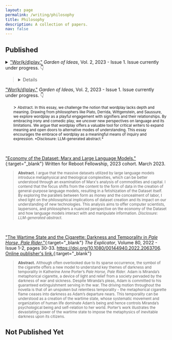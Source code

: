 ```yaml
---
layout: page
permalink: /writing/philosophy
title: Philosophy
description: A collection of papers.
nav: false
---
```


## Published

<details>
  <summary>
    <a href="files/workdplay.pdf" target="_blank">"Wor(k/d)play."</a> <em>Garden of Ideas</em>, Vol. 2, 2023 - Issue 1. Issue currently under progress.
    <span class="icon">👇</span>
  </summary>
  <p style="margin-left: 25px;">
    > <small><bold>Abstract.</bold> In this essay, we challenge the notion that wordplay lacks depth and meaning. Drawing from philosophers like Plato, Derrida, Wittgenstein, and Saussure, we explore wordplay as a playful engagement with signifiers and their relationships. By embracing irony and comedic play, we uncover new perspectives on language and its limitations. We argue that wordplay offers a valuable tool for critical writers to expand meaning and open doors to alternative modes of understanding. This essay encourages the embrace of wordplay as a meaningful means of inquiry and expression. *Disclosure: LLM-generated abstract.*</small>
  </p>
</details>

> <details>
  <summary>
    <a href="files/workdplay.pdf" target="_blank">"Wor(k/d)play."</a> <em>Garden of Ideas</em>, Vol. 2, 2023 - Issue 1. Issue currently under progress.
    <span class="icon">👇</span>
  </summary>
  <p style="margin-left: 25px;">
    > <small><bold>Abstract.</bold> In this essay, we challenge the notion that wordplay lacks depth and meaning. Drawing from philosophers like Plato, Derrida, Wittgenstein, and Saussure, we explore wordplay as a playful engagement with signifiers and their relationships. By embracing irony and comedic play, we uncover new perspectives on language and its limitations. We argue that wordplay offers a valuable tool for critical writers to expand meaning and open doors to alternative modes of understanding. This essay encourages the embrace of wordplay as a meaningful means of inquiry and expression. *Disclosure: LLM-generated abstract.*</small>
  </p>
</details>

<br>

["Economy of the Dataset: Marx and Large Language Models."](files/economy-of-the-dataset.pdf){:target="_blank"} Written for Reboot Fellowship, 2023 cohort. March 2023.

> <small>**Abstract.** I argue that the massive datasets utilized by large language models introduce metaphysical and theological complexities, which can be better understood through an examination of Marx's analysis of commodities and capital. I contend that the focus shifts from the content to the form of data in the creation of general-purpose language models, resulting in a fetishization of the Dataset itself. By exploring the parallels between form as money and the concealment of labor, I shed light on the philosophical implications of dataset creation and its impact on our understanding of new technologies. This analysis aims to offer computer scientists, laypersons, and philosophers a nuanced perspective on the economy of the Dataset and how language models interact with and manipulate information. *Disclosure: LLM-generated abstract.*</small>

<br>

["The Wartime State and the Cigarette: Darkness and Temporality in *Pale Horse, Pale Rider*."](files/00144940.2022.pdf){:target="_blank"} *The Explicator*, Volume 80, 2022 - Issue 1-2, pages 30-33. https://doi.org/10.1080/00144940.2022.2063706. [Online publisher's link.](https://www.tandfonline.com/doi/full/10.1080/00144940.2022.2063706){:target="_blank"}

> <small>**Abstract.** Although often overlooked due to its sparse occurrence, the symbol of the cigarette offers a new model to understand key themes of darkness and temporality in Katherine Anne Porter’s *Pale Horse, Pale Rider*. Adam is Miranda’s metaphorical cigarette, a device of light and relief from a society pervaded by the darkness of war and sickness. Despite Miranda’s pleas, Adam is committed to his guaranteed extinguishment serving in the war. The driving motion throughout the novella is that of an unspoken but relentless temporality - the metaphorical cigarette flame ceases into darkness as Adam’s departure nears. This temporality can be understood as a creation of the wartime state, whose systematic movement and organization of human life dominate Adam’s being and hence controls Miranda’s psychological being and self-relation to her world. Porter’s work illustrates the devastating power of the wartime state to impose the metaphysics of inevitable darkness upon its citizens.</small>

## Not Published Yet